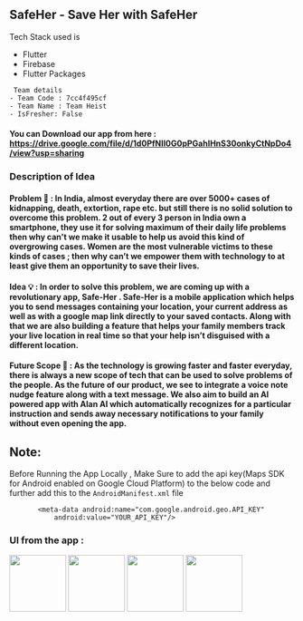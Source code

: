## SafeHer - Save Her with SafeHer

Tech Stack used is 
- Flutter
- Firebase
- Flutter Packages

```
 Team details
- Team Code : 7cc4f495cf
- Team Name : Team Heist
- IsFresher: False

```

#### You can Download our app from here : https://drive.google.com/file/d/1d0PfNII0G0pPGahIHnS30onkyCtNpDo4/view?usp=sharing


### Description of Idea

#### Problem 📌 : In India, almost everyday there are over 5000+ cases of kidnapping, death, extortion, rape etc. but still there is no solid solution to overcome this problem. 2 out of every 3 person in India own a smartphone, they use it for solving maximum of their daily life problems then why can't we make it usable to help us avoid this kind of overgrowing cases. Women are the most vulnerable victims to these kinds of cases ; then why can’t we empower them with technology to at least give them an opportunity to save their lives.

#### Idea 💡 : In order to solve this problem, we are coming up with a revolutionary app, Safe-Her . Safe-Her is a mobile application which helps you to send messages containing your location, your current address as well as with a google map link directly to your saved contacts. Along with that we are also building a feature that helps your family members track your live location in real time so that your help isn’t disguised with a different location.

#### Future Scope 🚀 : As the technology is growing faster and faster everyday, there is always a new scope of tech that can be used to solve problems of the people. As the future of our product, we see to integrate a voice note nudge feature along with a text message. We also aim to build an AI powered app with Alan AI which automatically recognizes for a particular instruction and sends away necessary notifications to your family without even opening the app.

## Note: 
Before Running the App Locally , Make Sure to add the api key(Maps SDK for Android enabled on Google Cloud Platform) to the below code and further add this to the `AndroidManifest.xml` file
```
       <meta-data android:name="com.google.android.geo.API_KEY"
           android:value="YOUR_API_KEY"/>
```

### UI from the app :

<img src="https://user-images.githubusercontent.com/72657275/155896191-a34b8fdd-32b7-402c-916a-2103896adfac.jpeg" width="100" />
<img src="https://user-images.githubusercontent.com/72657275/155896192-9cdded7a-96bb-4f66-88a1-b5ddc78f58de.jpeg" width="100" />
<img src="https://user-images.githubusercontent.com/72657275/155896194-12b1e4b5-7f2c-4c08-b4f6-5fbf10285ad0.jpeg" width="100" />
<img src="https://user-images.githubusercontent.com/72657275/155896196-54924987-bc82-4b52-9609-5bc24f36e29a.jpeg" width="100" />


